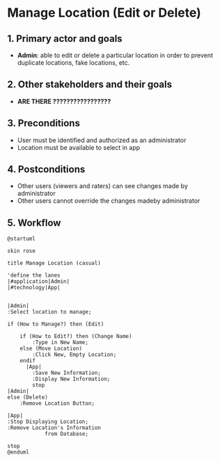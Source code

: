 
# Manage Location (Edit or Delete)
## 1. Primary actor and goals

* __Admin__: able to edit or delete a particular location in order to prevent duplicate locations, fake locations, etc.

## 2. Other stakeholders and their goals

* __ARE THERE ?????????????????__

## 3. Preconditions

* User must be identified and authorized as an administrator
* Location must be available to select in app

## 4. Postconditions

* Other users (viewers and raters) can see changes made by administrator
* Other users cannot override the changes madeby administrator 

## 5. Workflow


```plantuml
@startuml

skin rose

title Manage Location (casual)

'define the lanes
|#application|Admin|
|#technology|App|


|Admin|
:Select location to manage;

if (How to Manage?) then (Edit)

    if (How to Edit?) then (Change Name)
        :Type in New Name;
    else (Move Location) 
        :Click New, Empty Location; 
    endif    
      |App|
        :Save New Information;
        :Display New Information;
        stop
|Admin|
else (Delete)
    :Remove Location Button;

|App|
:Stop Displaying Location;
:Remove Location's Information
            from Database;

stop
@enduml
```

